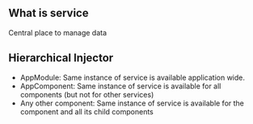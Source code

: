 ## What is service
Central place to manage data




## Hierarchical Injector
- AppModule: Same instance of service is available application wide.
- AppComponent: Same instance of service is available for all components (but not for other services)
- Any other component: Same instance of service is available for the component and all its child components
